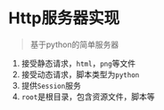 # Http服务器实现
> 基于python的简单服务器

1. 接受静态请求，`html`，`png`等文件
2. 接受动态请求，脚本类型为`python`
3. 提供`Session`服务
4. `root`是根目录，包含资源文件，脚本等